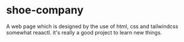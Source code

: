 # shoe-company
A web page which is designed by the use of html, css and tailwindcss somewhat reaactl. it's really a good project to learn new things.
